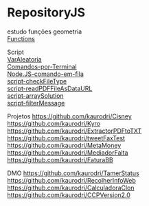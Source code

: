 # RepositoryJS

estudo funções geometria
<br>[Functions](https://github.com/kaurodri/Functions)

Script
<br>[VarAleatoria](https://github.com/kaurodri/VarAleatoria)
<br>[Comandos-por-Terminal](https://github.com/kaurodri/Comandos-por-Terminal)
<br>[Node.JS-comando-em-fila](https://github.com/kaurodri/Node.JS-comando-em-fila)
<br>[script-checkFileType](https://github.com/kaurodri/script-checkFileType)
<br>[script-readPDFFileAsDataURL](https://github.com/kaurodri/script-readPDFFileAsDataURL)
<br>[script-arraySolution](https://github.com/kaurodri/script-arraySolution)
<br>[script-filterMessage](https://github.com/kaurodri/script-filterMessage)

Projetos
https://github.com/kaurodri/Cisney
https://github.com/kaurodri/Kyro
https://github.com/kaurodri/ExtractorPDFtoTXT
https://github.com/kaurodri/tweetFaxTest
https://github.com/kaurodri/MetaMoney
https://github.com/kaurodri/MediadorFalta
https://github.com/kaurodri/FaturaBB

DMO
https://github.com/kaurodri/TamerStatus
https://github.com/kaurodri/RecolherInfoWeb
https://github.com/kaurodri/CalculadoraClon
https://github.com/kaurodri/CCPVersion2.0
